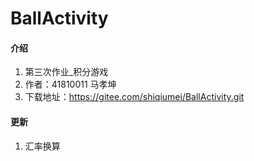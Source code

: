 # BallActivity

#### 介绍
1. 第三次作业_积分游戏
2. 作者：41810011 马孝坤
3. 下载地址：https://gitee.com/shiqiumei/BallActivity.git

#### 更新
1. 汇率换算

